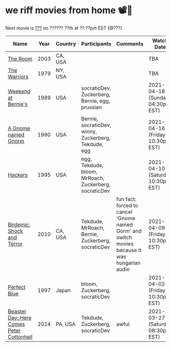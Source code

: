 # we riff movies from home 📽️🍿

Next movie is [???](https://www.imdb.com/title/tt???????/) on ?????? ??th at ??:??pm EST (@???).

| Name | Year | Country | Participants | Comments | Watch Date |
| ---- | ---- | ------- | ------------ | -------- | ---------- |
| [The Room](https://www.imdb.com/title/tt0368226/) | 2003 | CA, USA | | | TBA
| [The Warriors](https://www.imdb.com/title/tt0080120/) | 1979 | NY, USA | | | TBA
| [Weekend at Bernie's](https://www.imdb.com/title/tt0098627/) | 1989 | USA | socraticDev, Zuckerberg, Bernie, egg, prussian | | 2021-04-18 (Sunday 04:30pm EST)
| [A Gnome named Gnorm](https://www.imdb.com/title/tt0109912) | 1990 | USA | Bernie, socraticDev, winny, Zuckerberg, Tekdude, egg | | 2021-04-16 (Friday 10:30pm EST)
| [Hackers](https://www.imdb.com/title/tt0113243/) | 1995 | USA | egg, Tekdude, bloom, MrRoach, Zuckerberg, socraticDev | | 2021-04-10 (Saturday 10:30pm EST)  
| [Birdemic: Shock and Terror](https://www.imdb.com/title/tt1316037/) | 2010 | CA, USA | Tekdude, MrRoach, Bernie, Zuckerberg, socraticDev | fun fact: forced to cancel 'Gnome named Gorm' and switch movies because it was hungarian audio | 2021-04-09 (Friday 10:30pm EST)
| [Perfect Blue](https://www.imdb.com/title/tt0156887/) | 1997 | Japan | bloom, Zuckerberg, socraticDev | | 2021-04-02 (Friday 10:30pm EST)
| [Beaster Day: Here Comes Peter Cottonhell](https://www.imdb.com/title/tt4065066/) | 2014 | PA, USA | Tekdude, Zuckerberg, socraticDev | awful | 2021-03-27 (Saturday 08:30pm EST)
